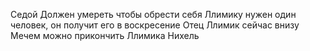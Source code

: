 Седой
Должен умереть чтобы обрести себя
Ллимику нужен один человек, он получит его в воскресение
Отец Ллимик сейчас внизу
Мечем можно прикончить Ллимика
Нихель